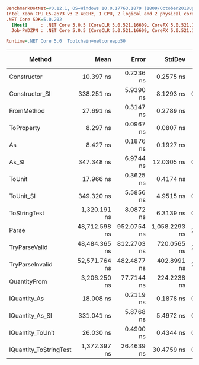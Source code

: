 ``` ini

BenchmarkDotNet=v0.12.1, OS=Windows 10.0.17763.1879 (1809/October2018Update/Redstone5)
Intel Xeon CPU E5-2673 v3 2.40GHz, 1 CPU, 2 logical and 2 physical cores
.NET Core SDK=5.0.202
  [Host]     : .NET Core 5.0.5 (CoreCLR 5.0.521.16609, CoreFX 5.0.521.16609), X64 RyuJIT
  Job-PYDZPN : .NET Core 5.0.5 (CoreCLR 5.0.521.16609, CoreFX 5.0.521.16609), X64 RyuJIT

Runtime=.NET Core 5.0  Toolchain=netcoreapp50  

```
|                 Method |          Mean |       Error |        StdDev |  Gen 0 |  Gen 1 | Gen 2 | Allocated |
|----------------------- |--------------:|------------:|--------------:|-------:|-------:|------:|----------:|
|            Constructor |     10.397 ns |   0.2236 ns |     0.2575 ns |      - |      - |     - |         - |
|         Constructor_SI |    338.251 ns |   5.9390 ns |     8.1293 ns | 0.0119 |      - |     - |     192 B |
|             FromMethod |     27.691 ns |   0.3147 ns |     0.2789 ns |      - |      - |     - |         - |
|             ToProperty |      8.297 ns |   0.0967 ns |     0.0807 ns |      - |      - |     - |         - |
|                     As |      8.427 ns |   0.1876 ns |     0.1927 ns |      - |      - |     - |         - |
|                  As_SI |    347.348 ns |   6.9744 ns |    12.0305 ns | 0.0119 |      - |     - |     192 B |
|                 ToUnit |     17.966 ns |   0.3625 ns |     0.4174 ns |      - |      - |     - |         - |
|              ToUnit_SI |    349.320 ns |   5.5856 ns |     4.9515 ns | 0.0119 |      - |     - |     192 B |
|           ToStringTest |  1,320.191 ns |   8.0872 ns |     6.3139 ns | 0.0591 |      - |     - |     944 B |
|                  Parse | 48,712.598 ns | 952.0754 ns | 1,058.2293 ns | 2.0752 | 0.0610 |     - |   33344 B |
|          TryParseValid | 48,484.365 ns | 812.2703 ns |   720.0565 ns | 2.0752 | 0.0610 |     - |   33321 B |
|        TryParseInvalid | 52,571.764 ns | 482.4877 ns |   402.8991 ns | 2.0752 | 0.0610 |     - |   32928 B |
|           QuantityFrom |  3,206.250 ns |  77.7144 ns |   224.2238 ns |      - |      - |     - |      56 B |
|           IQuantity_As |     18.008 ns |   0.2119 ns |     0.1878 ns | 0.0015 |      - |     - |      24 B |
|        IQuantity_As_SI |    331.041 ns |   5.8768 ns |     5.4972 ns | 0.0119 |      - |     - |     192 B |
|       IQuantity_ToUnit |     26.030 ns |   0.4900 ns |     0.4344 ns | 0.0035 |      - |     - |      56 B |
| IQuantity_ToStringTest |  1,372.397 ns |  26.4639 ns |    30.4759 ns | 0.0591 |      - |     - |     944 B |
